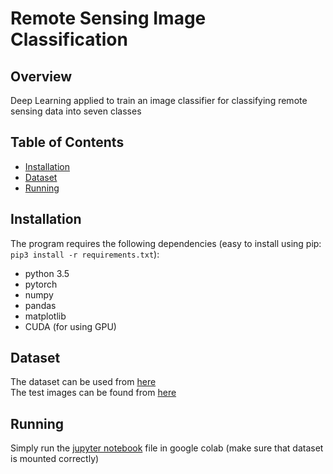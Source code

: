 # Remote Sensing Image Classification
## Overview
Deep Learning applied to train an image classifier for classifying remote sensing data into seven classes

## Table of Contents
- [Installation](#installation)
- [Dataset](#dataset)
- [Running](#running)

## Installation
The program requires the following dependencies (easy to install using pip: ```pip3 install -r requirements.txt```):
* python 3.5
* pytorch
* numpy
* pandas
* matplotlib
* CUDA (for using GPU)

## Dataset

The dataset can be used from [here](https://drive.google.com/drive/folders/1j75uv0MXiC2WbAuDjCJ-pTFlHgHIJeR3?usp=sharing)  
The test images can be found from [here](https://drive.google.com/drive/folders/1lvmKIGkgW6Gaglnbzqc0IF_awdG_55WZ?usp=sharing)

## Running

Simply run the [jupyter notebook](main.ipynb) file in google colab (make sure that dataset is mounted correctly)
